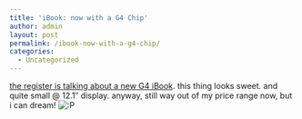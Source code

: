 ```yaml
---
title: 'iBook: now with a G4 Chip'
author: admin
layout: post
permalink: /ibook-now-with-a-g4-chip/
categories:
  - Uncategorized
---
```

[the register is talking about a new G4 iBook][1]. this thing looks sweet. and quite small @ 12.1&#8243; display. anyway, still way out of my price range now, but i can dream! <img src="http://blog.lotas-smartman.net/wp-includes/images/smilies/icon_razz.gif" alt=":P" class="wp-smiley" />

 [1]: http://www.theregister.co.uk/content/39/33530.html